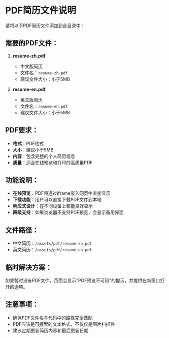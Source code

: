 # PDF简历文件说明

请将以下PDF简历文件添加到此目录中：

## 需要的PDF文件：

1. **resume-zh.pdf** 
   - 中文版简历
   - 文件名：`resume-zh.pdf`
   - 建议文件大小：小于5MB

2. **resume-en.pdf**
   - 英文版简历
   - 文件名：`resume-en.pdf`
   - 建议文件大小：小于5MB

## PDF要求：
- **格式**：PDF格式
- **大小**：建议小于5MB
- **内容**：包含完整的个人简历信息
- **质量**：适合在线预览和打印的高质量PDF

## 功能说明：
- **在线预览**：PDF将通过iframe嵌入网页中直接显示
- **下载功能**：用户可以直接下载PDF文件到本地
- **响应式设计**：在不同设备上都能良好显示
- **降级支持**：如果浏览器不支持PDF预览，会显示备用界面

## 文件路径：
- 中文简历：`/assets/pdf/resume-zh.pdf`
- 英文简历：`/assets/pdf/resume-en.pdf`

## 临时解决方案：
如果暂时没有PDF文件，页面会显示"PDF预览不可用"的提示，并提供在新窗口打开的选项。

## 注意事项：
- 确保PDF文件名与代码中的路径完全匹配
- PDF应该是可搜索的文本格式，不仅仅是图片扫描件
- 建议定期更新简历内容和最后更新日期